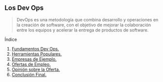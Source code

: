 ## Los Dev Ops

> DevOps es una metodología que combina desarrollo y operaciones en la creación de software, con el objetivo de mejorar la colaboración entre los equipos y acelerar la entrega de productos de software. 

Índice
1. [Fundamentos Dev Ops.](https://github.com/tirirote/devops/blob/main/fundamentos%20devops.md)
2. [Herramientas Populares.](https://github.com/tirirote/devops/blob/main/Herramientas%20populares.md)
3. [Empresas de Ejemplo.](https://github.com/tirirote/devops/blob/main/Ejemplos%20de%20Empresas%20con%20Implementaci%C3%B3n%20de%20DevOps.md)
4. [Ofertas de Empleo.](https://github.com/tirirote/devops/blob/main/oferta%20de%20trabajo.md)
5. [Opinión sobre la Oferta.](https://github.com/tirirote/devops/blob/main/opinion%20sobre%20la%20oferta.md)
6. [Conclusión Final.](https://github.com/tirirote/devops/blob/main/conclusion.md)
